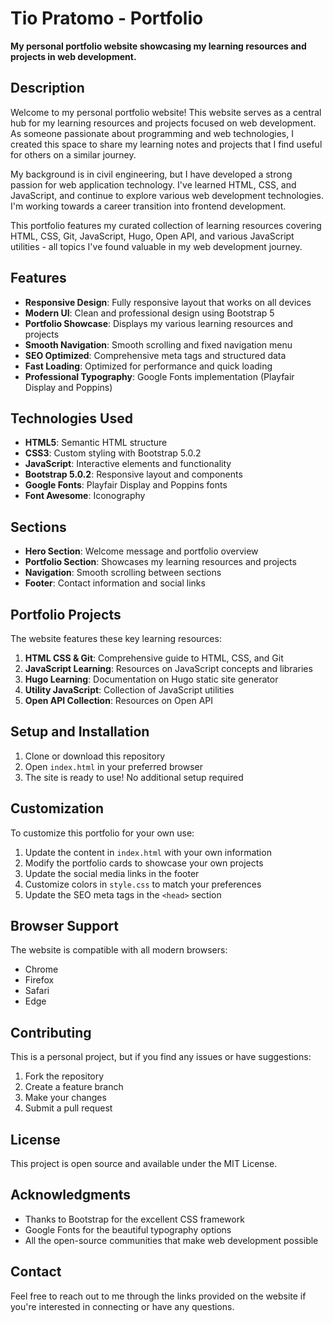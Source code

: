 # Tio Pratomo - Portfolio

**My personal portfolio website showcasing my learning resources and projects in web development.**

## Description

Welcome to my personal portfolio website! This website serves as a central hub for my learning resources and projects focused on web development. As someone passionate about programming and web technologies, I created this space to share my learning notes and projects that I find useful for others on a similar journey.

My background is in civil engineering, but I have developed a strong passion for web application technology. I've learned HTML, CSS, and JavaScript, and continue to explore various web development technologies. I'm working towards a career transition into frontend development.

This portfolio features my curated collection of learning resources covering HTML, CSS, Git, JavaScript, Hugo, Open API, and various JavaScript utilities - all topics I've found valuable in my web development journey.

## Features

- **Responsive Design**: Fully responsive layout that works on all devices
- **Modern UI**: Clean and professional design using Bootstrap 5
- **Portfolio Showcase**: Displays my various learning resources and projects
- **Smooth Navigation**: Smooth scrolling and fixed navigation menu
- **SEO Optimized**: Comprehensive meta tags and structured data
- **Fast Loading**: Optimized for performance and quick loading
- **Professional Typography**: Google Fonts implementation (Playfair Display and Poppins)

## Technologies Used

- **HTML5**: Semantic HTML structure
- **CSS3**: Custom styling with Bootstrap 5.0.2
- **JavaScript**: Interactive elements and functionality
- **Bootstrap 5.0.2**: Responsive layout and components
- **Google Fonts**: Playfair Display and Poppins fonts
- **Font Awesome**: Iconography

## Sections

- **Hero Section**: Welcome message and portfolio overview
- **Portfolio Section**: Showcases my learning resources and projects
- **Navigation**: Smooth scrolling between sections
- **Footer**: Contact information and social links

## Portfolio Projects

The website features these key learning resources:

1. **HTML CSS & Git**: Comprehensive guide to HTML, CSS, and Git
2. **JavaScript Learning**: Resources on JavaScript concepts and libraries
3. **Hugo Learning**: Documentation on Hugo static site generator
4. **Utility JavaScript**: Collection of JavaScript utilities
5. **Open API Collection**: Resources on Open API

## Setup and Installation

1. Clone or download this repository
2. Open `index.html` in your preferred browser
3. The site is ready to use! No additional setup required

## Customization

To customize this portfolio for your own use:

1. Update the content in `index.html` with your own information
2. Modify the portfolio cards to showcase your own projects
3. Update the social media links in the footer
4. Customize colors in `style.css` to match your preferences
5. Update the SEO meta tags in the `<head>` section

## Browser Support

The website is compatible with all modern browsers:
- Chrome
- Firefox
- Safari
- Edge

## Contributing

This is a personal project, but if you find any issues or have suggestions:
1. Fork the repository
2. Create a feature branch
3. Make your changes
4. Submit a pull request

## License

This project is open source and available under the MIT License.

## Acknowledgments

- Thanks to Bootstrap for the excellent CSS framework
- Google Fonts for the beautiful typography options
- All the open-source communities that make web development possible

## Contact

Feel free to reach out to me through the links provided on the website if you're interested in connecting or have any questions.